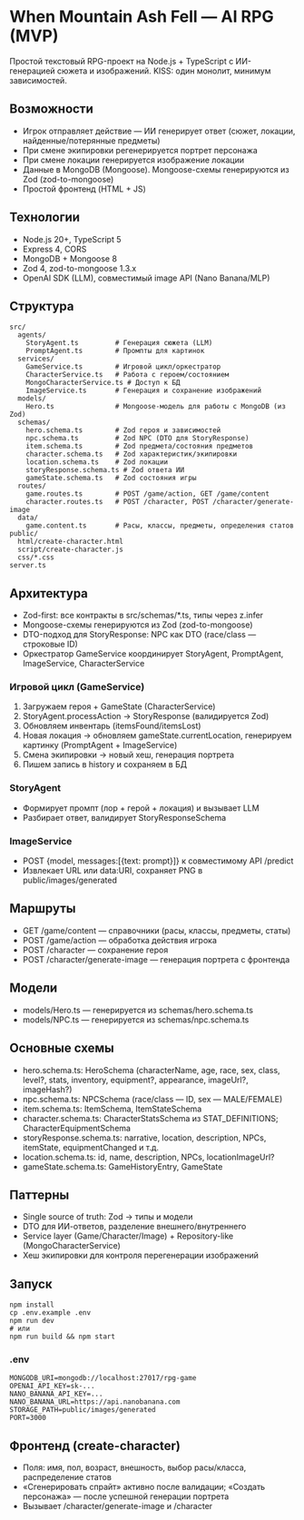 # When Mountain Ash Fell — AI RPG (MVP)

Простой текстовый RPG-проект на Node.js + TypeScript с ИИ-генерацией сюжета и изображений. KISS: один монолит, минимум зависимостей.

## Возможности
- Игрок отправляет действие — ИИ генерирует ответ (сюжет, локации, найденные/потерянные предметы)
- При смене экипировки регенерируется портрет персонажа
- При смене локации генерируется изображение локации
- Данные в MongoDB (Mongoose). Mongoose-схемы генерируются из Zod (zod-to-mongoose)
- Простой фронтенд (HTML + JS)

## Технологии
- Node.js 20+, TypeScript 5
- Express 4, CORS
- MongoDB + Mongoose 8
- Zod 4, zod-to-mongoose 1.3.x
- OpenAI SDK (LLM), совместимый image API (Nano Banana/MLP)

## Структура
```
src/
  agents/
    StoryAgent.ts         # Генерация сюжета (LLM)
    PromptAgent.ts        # Промпты для картинок
  services/
    GameService.ts        # Игровой цикл/оркестратор
    CharacterService.ts   # Работа с героем/состоянием
    MongoCharacterService.ts # Доступ к БД
    ImageService.ts       # Генерация и сохранение изображений
  models/
    Hero.ts               # Mongoose-модель для работы с MongoDB (из Zod)
  schemas/
    hero.schema.ts        # Zod героя и зависимостей
    npc.schema.ts         # Zod NPC (DTO для StoryResponse)
    item.schema.ts        # Zod предмета/состояния предметов
    character.schema.ts   # Zod характеристик/экипировки
    location.schema.ts    # Zod локации
    storyResponse.schema.ts # Zod ответа ИИ
    gameState.schema.ts   # Zod состояния игры
  routes/
    game.routes.ts        # POST /game/action, GET /game/content
    character.routes.ts   # POST /character, POST /character/generate-image
  data/
    game.content.ts       # Расы, классы, предметы, определения статов
public/
  html/create-character.html
  script/create-character.js
  css/*.css
server.ts
```

## Архитектура
- Zod-first: все контракты в src/schemas/*.ts, типы через z.infer
- Mongoose-схемы генерируются из Zod (zod-to-mongoose)
- DTO-подход для StoryResponse: NPC как DTO (race/class — строковые ID)
- Оркестратор GameService координирует StoryAgent, PromptAgent, ImageService, CharacterService

### Игровой цикл (GameService)
1) Загружаем героя + GameState (CharacterService)
2) StoryAgent.processAction -> StoryResponse (валидируется Zod)
3) Обновляем инвентарь (itemsFound/itemsLost)
4) Новая локация -> обновляем gameState.currentLocation, генерируем картинку (PromptAgent + ImageService)
5) Смена экипировки -> новый хеш, генерация портрета
6) Пишем запись в history и сохраняем в БД

### StoryAgent
- Формирует промпт (лор + герой + локация) и вызывает LLM
- Разбирает ответ, валидирует StoryResponseSchema

### ImageService
- POST {model, messages:[{text: prompt}]} к совместимому API /predict
- Извлекает URL или data:URI, сохраняет PNG в public/images/generated

## Маршруты
- GET /game/content — справочники (расы, классы, предметы, статы)
- POST /game/action — обработка действия игрока
- POST /character — сохранение героя
- POST /character/generate-image — генерация портрета с фронтенда

## Модели
- models/Hero.ts — генерируется из schemas/hero.schema.ts
- models/NPC.ts — генерируется из schemas/npc.schema.ts

## Основные схемы
- hero.schema.ts: HeroSchema (characterName, age, race, sex, class, level?, stats, inventory, equipment?, appearance, imageUrl?, imageHash?)
- npc.schema.ts: NPCSchema (race/class — ID, sex — MALE/FEMALE)
- item.schema.ts: ItemSchema, ItemStateSchema
- character.schema.ts: CharacterStatsSchema из STAT_DEFINITIONS; CharacterEquipmentSchema
- storyResponse.schema.ts: narrative, location, description, NPCs, itemState, equipmentChanged и т.д.
- location.schema.ts: id, name, description, NPCs, locationImageUrl?
- gameState.schema.ts: GameHistoryEntry, GameState

## Паттерны
- Single source of truth: Zod -> типы и модели
- DTO для ИИ-ответов, разделение внешнего/внутреннего
- Service layer (Game/Character/Image) + Repository-like (MongoCharacterService)
- Хеш экипировки для контроля перегенерации изображений

## Запуск
```
npm install
cp .env.example .env
npm run dev
# или
npm run build && npm start
```

### .env
```
MONGODB_URI=mongodb://localhost:27017/rpg-game
OPENAI_API_KEY=sk-...
NANO_BANANA_API_KEY=...
NANO_BANANA_URL=https://api.nanobanana.com
STORAGE_PATH=public/images/generated
PORT=3000
```

## Фронтенд (create-character)
- Поля: имя, пол, возраст, внешность, выбор расы/класса, распределение статов
- «Сгенерировать спрайт» активно после валидации; «Создать персонажа» — после успешной генерации портрета
- Вызывает /character/generate-image и /character
